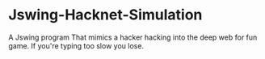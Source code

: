 # Jswing-Hacknet-Simulation
A Jswing program That mimics a hacker hacking into the deep web for fun game. If you're typing too slow you lose. 
